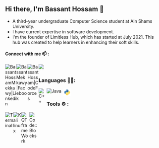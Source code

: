 ## Hi there,  I'm Bassant Hossam 👋
- A third-year undergraduate Computer Science student at Ain Shams University.
- I have current expertise in software development.
- I'm the founder of Limitless Hub, which has started at July 2021. This hub was created to help learners in enhancing their soft skills. 

#### Connect with me 📫 :
<a href="mailto:bassant.hossam20@gmail.com"><img src="https://user-images.githubusercontent.com/84079097/180465824-3a948c2c-8b5d-457a-a74b-0f2d17f2308b.png" width="36px"/></a>
[<img align="left" alt="BassantHossamMekkawy|Linkedin" width="36px" src="https://img.icons8.com/color/48/000000/linkedin.png" />][linkedin]
[<img align="left" alt="BassantMekkawy|Facebook" width="36px" src="https://img.icons8.com/fluent/48/000000/facebook-new.png" />][facebook]
[<img align="left" alt="BassantHossam|CodeForces" width="36px" src="https://user-images.githubusercontent.com/84079097/180464218-03e77461-6b24-48af-8649-468eecffa50a.jpg" />][CodeForces]

[facebook]: https://www.facebook.com/profile.php?id=100070085600127
[linkedin]: https://www.linkedin.com/in/bassant-mekkawy/
[CodeForces]: https://codeforces.com/profile/Bassant_Hossam
 
### Languages  🧑‍💻:

<img align="left" alt="C++" width="26px" src="https://raw.githubusercontent.com/isocpp/logos/master/cpp_logo.png" />
<img align="left" alt="Java" width="53px" src="https://user-images.githubusercontent.com/88390970/147803978-1343ac91-4fd7-4e0c-81f4-f98e239a5562.png" />
<img align="left" alt="Python" width="26px" src="https://raw.githubusercontent.com/github/explore/80688e429a7d4ef2fca1e82350fe8e3517d3494d/topics/python/python.png" />

<!-- <img align="left" alt="Dart" width="26px" src="https://user-images.githubusercontent.com/88390970/177617899-5b536146-c5a2-4482-82e6-167fde6b452e.svg" /> 
<img align="left" alt="Flutter" width="26px" src="https://user-images.githubusercontent.com/88390970/177617906-4203077c-92d9-4ddd-9557-6339922614e6.svg" />
-->

 <br>
 
### Tools ⚙️ :
<!-- <img align="left" alt="Cloin" width="26px" src="https://user-images.githubusercontent.com/88390970/138610801-db906560-3de2-4ede-8c59-376b807a262e.png" />
<img align="left" alt="Eclipse" width="26px" src="https://i.ibb.co/n8nNPrT/eclipse.png" />
<img align="left" alt="PyCharm" width="36px" src="https://i.ibb.co/yhpncpG/index.jpg" /> -->
<img align="left" alt="Terminal" width="26px" src="https://user-images.githubusercontent.com/88390970/138610625-c3198646-292c-46ed-b515-bc55fbdbe7ec.jpg" />
<img align="left" alt="Kali linux" width="26px" src="https://user-images.githubusercontent.com/88390970/138610513-64b714df-b454-4c39-8e66-0c728259d1d3.jpg" />
<img align="left" alt="QT frameWork" width="26px" src="https://user-images.githubusercontent.com/88390970/177617917-b216f1de-ab3e-4c17-a64d-228d1471569f.svg" />
<img align="left" alt="Code::Blocks" width="26px" src="https://user-images.githubusercontent.com/84079097/180467048-297c237c-baa9-4668-a49a-b80cc60636e2.png" />

<br>

<!-- ![arduino_logo1](https://user-images.githubusercontent.com/88390970/147804096-eccd3aca-3616-465e-88be-69476835ee09.png) -->
<!-- ![Java_logo_icon](https://user-images.githubusercontent.com/88390970/147803978-1343ac91-4fd7-4e0c-81f4-f98e239a5562.png) -->
<!-- ![java-logo-vector](https://user-images.githubusercontent.com/88390970/147803888-b7e70424-7a7c-4dec-baf9-c4b4195481d2.png) -->
<!--  ![kali](https://user-images.githubusercontent.com/88390970/138610513-64b714df-b454-4c39-8e66-0c728259d1d3.jpg) -->
<!--  ![Terminal](https://user-images.githubusercontent.com/88390970/138610625-c3198646-292c-46ed-b515-bc55fbdbe7ec.jpg) -->
<!--  ![clion](https://user-images.githubusercontent.com/88390970/138610801-db906560-3de2-4ede-8c59-376b807a262e.png) -->
<!--  ![IntelliJ svg](https://user-images.githubusercontent.com/88390970/138610879-2b9171b8-92ff-4a9d-b9f9-148029e165ab.png) -->
<!-- ![qt-1](https://user-images.githubusercontent.com/88390970/177617917-b216f1de-ab3e-4c17-a64d-228d1471569f.svg) -->
<!-- ![android-4](https://user-images.githubusercontent.com/88390970/177617885-df1142a9-b7cf-473f-9941-13c08b30098a.svg) -->
<!-- ![dart](https://user-images.githubusercontent.com/88390970/177617899-5b536146-c5a2-4482-82e6-167fde6b452e.svg) -->
<!-- ![flutter-logo](https://user-images.githubusercontent.com/88390970/177617906-4203077c-92d9-4ddd-9557-6339922614e6.svg) -->
<!-- ![c-1](https://user-images.githubusercontent.com/88390970/177618779-5a8fd995-9ba8-40f1-a992-11f48ad0418f.svg) -->
<!-- ![CodeForces](https://user-images.githubusercontent.com/84079097/180464218-03e77461-6b24-48af-8649-468eecffa50a.jpg) -->
<!-- ![Gmail](https://user-images.githubusercontent.com/84079097/180465824-3a948c2c-8b5d-457a-a74b-0f2d17f2308b.png) -->
<!-- ![codeblocks](https://user-images.githubusercontent.com/84079097/180467048-297c237c-baa9-4668-a49a-b80cc60636e2.png) -->

 <br><br>
